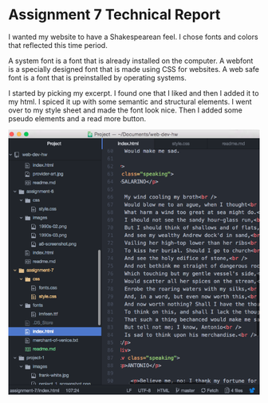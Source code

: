 <h1>Assignment 7 Technical Report</h1>

I wanted my website to have a Shakespearean feel. I chose fonts and colors that reflected this time period.

A system font is a font that is already installed on the computer. A webfont is a specially designed font that is made using CSS for websites. A web safe font is a font that is preinstalled by operating systems.

I started by picking my excerpt. I found one that I liked and then I added it to my html. I spiced it up with some semantic and structural elements. I went over to my style sheet and made the font look nice. Then I added some pseudo elements and a read more button.

![screenshot](./a7screenshot.png)
